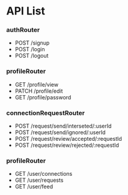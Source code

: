 # API List

### authRouter
- POST /signup
- POST /login
- POST /logout

### profileRouter
- GET /profile/view
- PATCH /profile/edit
- GET /profile/password

### connectionRequestRouter
- POST /request/send/interseted/:userId
- POST /request/send/ignored/:userId
- POST /request/review/accepted/:requestId
- POST /request/review/rejected/:requestId

### profileRouter
- GET /user/connections
- GET /user/requests
- GET /user/feed

